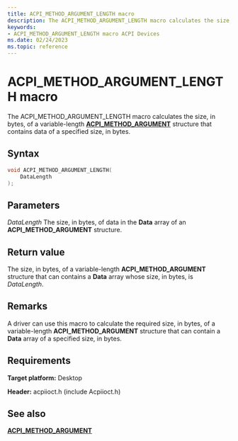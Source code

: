 ```yaml
---
title: ACPI_METHOD_ARGUMENT_LENGTH macro
description: The ACPI_METHOD_ARGUMENT_LENGTH macro calculates the size, in bytes, of a variable-length ACPI_METHOD_ARGUMENT structure that contains data of a specified size, in bytes.
keywords: 
- ACPI_METHOD_ARGUMENT_LENGTH macro ACPI Devices
ms.date: 02/24/2023
ms.topic: reference
---
```


# ACPI_METHOD_ARGUMENT_LENGTH macro

The ACPI_METHOD_ARGUMENT_LENGTH macro calculates the size, in bytes, of a variable-length [**ACPI_METHOD_ARGUMENT**](/windows-hardware/drivers/ddi/acpiioct/ns-acpiioct-_acpi_method_argument_v1) structure that contains data of a specified size, in bytes.

## Syntax

```cpp
void ACPI_METHOD_ARGUMENT_LENGTH(
    DataLength
);
```

## Parameters

*DataLength*
The size, in bytes, of data in the **Data** array of an **ACPI_METHOD_ARGUMENT** structure.

## Return value

The size, in bytes, of a variable-length **ACPI_METHOD_ARGUMENT** structure that can contains a **Data** array whose size, in bytes, is *DataLength*.

## Remarks

A driver can use this macro to calculate the required size, in bytes, of a variable-length **ACPI_METHOD_ARGUMENT** structure that can contain a **Data** array of a specified size, in bytes.

## Requirements

**Target platform:** Desktop

**Header:** acpiioct.h (include Acpiioct.h)

## See also

[**ACPI_METHOD_ARGUMENT**](/windows-hardware/drivers/ddi/acpiioct/ns-acpiioct-_acpi_method_argument_v1)
